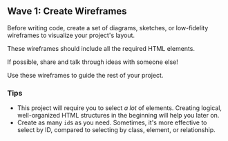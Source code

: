 ## Wave 1: Create Wireframes

Before writing code, create a set of diagrams, sketches, or low-fidelity wireframes to visualize your project's layout.

These wireframes should include all the required HTML elements.

If possible, share and talk through ideas with someone else!

Use these wireframes to guide the rest of your project.

### Tips

- This project will require you to select _a lot_ of elements. Creating logical, well-organized HTML structures in the beginning will help you later on.
- Create as many `id`s as you need. Sometimes, it's more effective to select by ID, compared to selecting by class, element, or relationship.